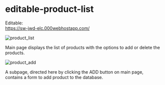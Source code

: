 # editable-product-list

Editable:<br />
https://sw-jwd-elc.000webhostapp.com/ <br />

![product_list](https://user-images.githubusercontent.com/45064822/202216020-c76ad4db-dca6-441f-9dd4-667f0e164911.png)

Main page displays the list of products with the options to add or delete the products. <br />

![product_add](https://user-images.githubusercontent.com/45064822/202216249-91b53205-7aed-4e6d-882a-6b36a8ed1d67.png)

A subpage, directed here by clicking the ADD button on main page, contains a form to add product to the database.
